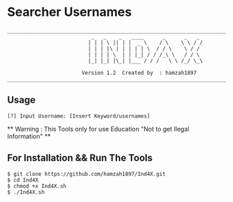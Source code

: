 # Searcher Usernames
```
________________________________________________________________________________________________
                           _   _    _   ____      _      _   _    
                          | | | \ || | |  _ \    / \    \ \ / /    
                          | | | |\ | | | | | \  / / \    \ / /      
                          | | | | \  | | |_| / / /_\ \   / / \    
                          |_| |_| |\_| |___ / / /   \ \ /_/ \_\
                       
                        Version 1.2  Created by  : hamzah1897
_________________________________________________________________________________________________

```
## Usage

```
[?] Input Username: [Insert Keyword/usernames]

```
** Warning : This Tools only for use Education "Not to get Ilegal Information" **
## For Installation && Run The Tools
```
$ git clone https://github.com/hamzah1897/Ind4X.git
$ cd Ind4X
$ chmod +x Ind4X.sh
$ ./Ind4X.sh
```


